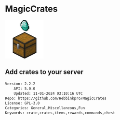 # MagicCrates
<img src="https://raw.githubusercontent.com/Hebbinkpro/MagicCrates/b00a9e7a6ac88137c1cacacc2c8a00826edf5df7/MagicCrates-icon.png" width="128" height="128" />

## Add crates to your server
```properties
Version: 2.2.2
    API: 5.0.0
    Updated: 11-01-2024 03:10:16 UTC
Repo: https://github.com/Hebbinkpro/MagicCrates
License: GPL-3.0
Categories: General,Miscellaneous,Fun
Keywords: crate,crates,items,rewards,commands,chest
```